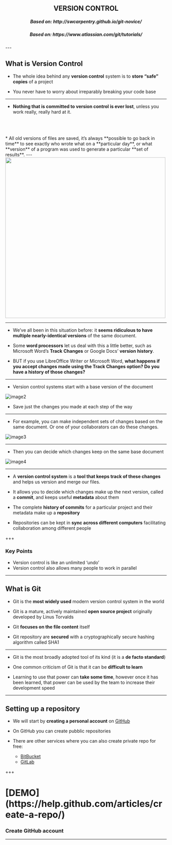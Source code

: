 
<center><h2>VERSION CONTROL</h2></center>

<center><h5>Based on: http://swcarpentry.github.io/git-novice/</h5></center>
<center><h5>Based on: https://www.atlassian.com/git/tutorials/</h5></center>
---

<h2>What is Version Control</h2>

* The whole idea behind any **version control** system is to **store “safe” copies** of a project 

* You never have to worry about irreparably breaking your code base

---

* **Nothing that is committed to version control is ever lost**, unless you work really, really hard at it.
<br>
<br>
<br>
* All old versions of files are saved, it’s always **possible to go back in time** to see exactly who wrote what on a **particular day**, or what **version** of a program was used to generate a particular **set of results**.
---

<img src="http://www.phdcomics.com/comics/archive/phd101212s.gif" width="500">

---
* We’ve all been in this situation before: it **seems ridiculous to have multiple nearly-identical versions** of the same document. <!-- .element: class="fragment" -->

* Some **word processors** let us deal with this a little better, such as Microsoft Word’s **Track** **Changes** or Google Docs’ **version** **history**. <!-- .element: class="fragment" -->

* BUT if you use LibreOffice Writer or Microsoft Word, **what happens if you accept changes made using the Track Changes option? Do you have a history of those changes?**
---

* Version control systems start with a base version of the document 

![image2](http://swcarpentry.github.io/git-novice/fig/play-changes.svg)

* Save just the changes you made at each step of the way

---

* For example, you can make independent sets of changes based on the same document. Or one of your collaborators can do these changes.

![image3](http://swcarpentry.github.io/git-novice/fig/versions.svg)

---

* Then you can decide which changes keep on the same base document

![image4](http://swcarpentry.github.io/git-novice/fig/merge.svg)

---

* A **version control system** is a **tool that keeps track of these changes** and helps us version and merge our files. <!-- .element: class="fragment" -->

* It allows you to decide which changes make up the next version, called a **commit**, and keeps useful **metadata** about them <!-- .element: class="fragment" -->

* The complete **history of commits** for a particular project and their metadata make up a **repository** <!-- .element: class="fragment" -->

* Repositories can be kept in **sync across different computers** facilitating collaboration among different people

+++

<h3>Key Points</h3>

* Version control is like an unlimited ‘undo’
* Version control also allows many people to work in parallel

---

<h2>What is Git</h2>

* Git is the **most widely used** modern version control system in the world 

* Git is a mature, actively maintained **open source project** originally developed by Linus Torvalds

* Git **focuses on the file content** itself

* Git repository are **secured** with a cryptographically secure hashing algorithm called SHA1

---

* Git is the most broadly adopted tool of its kind (it is a **de facto standard**)

* One common criticism of Git is that it can be **difficult to learn**

* Learning to use that power can **take some time**, however once it has been learned, that power can be used by the team to increase their development speed

---

<h2>Setting up a repository</h2>

* We will start by **creating a personal account** on [GitHub](https://github.com/)

* On GitHub you can create pubblic repositories

* There are other services where you can also create private repo for free: 
  * [BitBucket](https://bitbucket.org/)
  * [GitLab](https://about.gitlab.com/)

+++

<h1>[DEMO](https://help.github.com/articles/create-a-repo/)</h1>
<h3>Create GitHub account</h3>


---




